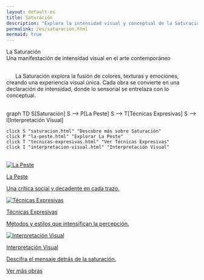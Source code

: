 ```yaml
---
layout: default-es
title: Saturación
description: "Explora la intensidad visual y conceptual de la Saturación en el arte contemporáneo."
permalink: /es/saturacion.html
mermaid: true
---
```


<div class="titulo">La Saturación</div>

<div class="subtitulo">Una manifestación de intensidad visual en el arte contemporáneo</div>

<p class="parrafo" style="margin-top: 6%;">
  &nbsp;&nbsp;&nbsp;&nbsp;&nbsp;&nbsp;La Saturación explora la fusión de colores, texturas y emociones, creando una experiencia visual única. Cada obra se convierte en una declaración de intensidad, donde lo sensorial se entrelaza con lo conceptual.
</p>
<br>

<div class="mermaid">
graph TD
    S[Saturación]
    S --> P[La Peste]
    S --> T[Técnicas Expresivas]
    S --> I[Interpretación Visual]

    click S "saturacion.html" "Descubre más sobre Saturación"
    click P "la-peste.html" "Explorar La Peste"
    click T "tecnicas-expresivas.html" "Ver Técnicas Expresivas"
    click I "interpretacion-visual.html" "Interpretación Visual"
</div>
<br>

<div class="button-container">
  <a href="la-peste.html" class="fancy-button">
    <div class="button-content">
      <img src="/assets/img/la-peste.gif" alt="La Peste" loading="lazy">
      <p class="title">La Peste</p>
      <p class="subtitle">Una crítica social y decadente en cada trazo.</p>
    </div>
  </a>

  <a href="tecnicas-expresivas.html" class="fancy-button">
    <div class="button-content">
      <img src="/assets/img/tecnicas-expresivas.gif" alt="Técnicas Expresivas" loading="lazy">
      <p class="title">Técnicas Expresivas</p>
      <p class="subtitle">Métodos y estilos que intensifican la percepción.</p>
    </div>
  </a>

  <a href="interpretacion-visual.html" class="fancy-button">
    <div class="button-content">
      <img src="/assets/img/interpretacion-visual.gif" alt="Interpretación Visual" loading="lazy">
      <p class="title">Interpretación Visual</p>
      <p class="subtitle">Descifra el mensaje detrás de la saturación.</p>
    </div>
  </a>
</div>

<a href="obras.html" class="enlace">Ver más obras</a>
<br><br>
